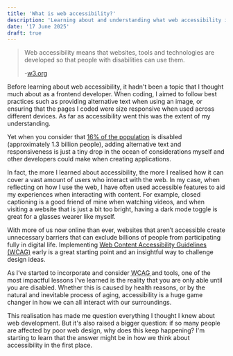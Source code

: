```yaml
---
title: 'What is web accessibility?'
description: 'Learning about and understanding what web accessibility is'
date: '17 June 2025' 
draft: true
---
```

 <!-- Dont forget to change the date above-->
 
<!-- • What is Web Accessibility? What is it really about? 

• The impact of accessible and inaccessible design on people’s lives around the world?

• What surprised me most about accessibility when I started learning -->

> Web accessibility means that websites, tools and technologies are developed so that people with disabilities can use them. 
> 
> -[w3.org](https://www.w3.org/WAI/fundamentals/accessibility-intro/#what)


Before learning about web accessibility, it hadn't been a topic that I thought much about as a frontend developer. When coding, I aimed to follow best practices such as providing alternative text when using an image, or ensuring that the pages I coded were size responsive when used across different devices. As far as accessibility went this was the extent of my understanding.

Yet when you consider that [16% of the population](https://www.who.int/health-topics/disability#tab=tab_1) is disabled (approximately 1.3 billion people), adding alternative text and responsiveness is just a tiny drop in the ocean of considerations myself and other developers could make when creating applications.  

In fact, the more I learned about accessibility, the more I realised how it can cover a vast amount of users who interact with the web. In my case, when reflecting on how I use the web, I have often used accessible features to aid my experiences when interacting with content. For example, closed captioning is a good friend of mine when watching videos, and when visiting a website that is just a bit too bright, having a dark mode toggle is great for a glasses wearer like myself. 

With more of us now online than ever, websites that aren’t accessible create unnecessary barriers that can exclude billions of people from participating fully in digital life. Implementing [Web Content Accessibility Guidelines (WCAG)](https://www.w3.org/WAI/standards-guidelines/wcag/) early is a great starting point and an insightful way to challenge design ideas. 

As I’ve started to incorporate and consider <abbr title = "Web Content Accessibility Guidelines">WCAG </abbr>and tools, one of the most impactful lessons I’ve learned is the reality that you are only able until you are disabled. Whether this is caused by health reasons, or by the natural and inevitable process of aging, accessibility is a huge game changer in how we can all interact with our surroundings. 

This realisation has made me question everything I thought I knew about web development. But it's also raised a bigger question: if so many people are affected by poor web design, why does this keep happening? I'm starting to learn that the answer might be in how we think about accessibility in the first place.
